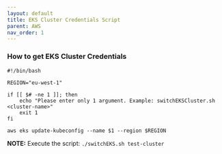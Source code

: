 ```yaml
---
layout: default
title: EKS Cluster Credentials Script
parent: AWS
nav_order: 1
---
```


### How to get EKS Cluster Credentials 
```shell
#!/bin/bash

REGION="eu-west-1"

if [[ $# -ne 1 ]]; then
    echo "Please enter only 1 argument. Example: switchEKSCluster.sh <cluster-name>"
    exit 1
fi

aws eks update-kubeconfig --name $1 --region $REGION
```

**NOTE:** Execute the script: `./switchEKS.sh test-cluster`
